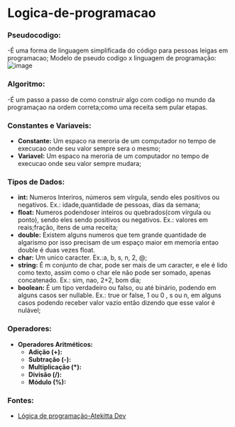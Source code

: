 # Logica-de-programacao

### Pseudocodigo:
-É uma forma de linguagem simplificada do código para pessoas leigas em programacao;
Modelo de pseudo codigo x linguagem de programação:
![image](https://github.com/RubensAlmeidaDev/Logica-de-programacao/assets/158529530/3d122af4-bdeb-4021-a03f-60ddf96c79db)

### Algoritmo:
-É um passo a passo de como construir algo com codigo no mundo da programaçao na ordem correta;como uma receita sem pular etapas.

### Constantes e Variaveis:
- **Constante:** Um espaco na meroria de um computador no tempo de execucao onde seu valor sempre sera o mesmo;
- **Variavel:** Um espaco na meroria de um computador no tempo de execucao onde seu valor sempre mudara;

### Tipos de Dados:
- **int:** Numeros Interiros, números sem vírgula, sendo eles positivos ou negativos. Ex.: idade,quantidade de pessoas, dias da semana;
- **float:** Numeros podendoser inteiros ou quebrados(com vírgula ou ponto), sendo eles sendo positivos ou negativos. Ex.: valores em reais;fração, itens de uma receita;
- **double:** Existem alguns numeros que tem grande quantidade de algarismo por isso precisam de um espaço maior em memoria entao double é duas vezes float.
- **char:** Um unico caracter. Ex.:a, b, s, n, 2, @;
- **string:** É m conjunto de char, pode ser mais de um caracter, e ele é lido como texto, assim como o char ele não pode ser somado, apenas concatenado. Ex.: sim, nao, 2+2, bom dia;
- **boolean:** É um tipo verdadeiro ou falso, ou até binário, podendo em alguns casos ser nullable. Ex.: true or false, 1 ou 0 , s ou n, em alguns casos podendo receber valor vazio então dizendo que esse valor é nulável;

### Operadores:
- **Operadores Aritméticos:**
  - **Adição (+):**
  - **Subtração (-):**
  - **Multiplicação (*):**
  - **Divisão (/):**
  - **Módulo (%):**
### Fontes:
- [Lógica de programação-Atekitta Dev](https://www.youtube.com/watch?v=gMxQ8vxH9Vk&t=20s)

